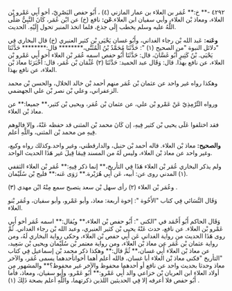 ٤٢٩٢ -** خ:** عُمَر بن العلاء بن عمار المازني (٤) ، أَبُو حفص البَصْرِيّ، أخو أَبِي عَمْرو بْن العلاء، ومعاذ بْن العلاء، وأبي سفيان ابن العلاء.**عَن:** نافع (خ) عن ابْن عُمَر، كَانَ النَّبِيُّ صَلَّى اللَّهُ عليه وسلم يخطب إِلَى جذع، فلما اتخذ المنبر تحول إِلَيْهِ. الحديث.

**وعَنه:** عَبد الله بْن رجاء الغداني، وأَبُو غسان يَحْيَى بْن كثير العنبري (خ) قال البخاري فِي "دلائل النبوة "من الصحيح (١) ": حَدَّثَنَا مُحَمَّدُ بْنُ الْمُثَنَّى،******** قال:******** حَدَّثَنَا يَحْيَى. بْنُ كَثِيرٍ أَبُو غَسَّانَ، قال: حَدَّثَنَا أَبُو حفص اسمه عُمَر بْن العلاء أخو أَبِي عَمْرو بْن العلاء، عن نافع بهذا. قال: وَقَال عبد الحميد: حَدَّثَنَا (٢) عُثْمَان بْن عُمَر، قال: أَخْبَرَنَا معاذ بْن العلاء، عن نافع بهذا.

وهكذا رواه غير واحد عن عثمان بْن عُمَر منهم أحمد بْن خالد الخلال، والحسن بْن محمد الزعفراني، وعلي بْن نصر بْن علي الجهضمي.

ورواه التِّرْمِذِيّ عَنْ عَمْرو بْن علي، عن عثمان بْن عُمَر، ويحيى بْن كثير،** جميعا:** عن معاذ بْن العلاء.

فقد اختلفوا عَلَى يحيى بْن كثير فِيهِ، إن كَانَ محمد بْن المثنى قد حفظه عَنْهُ، وإلا فالوهم فِيهِ من محمد بْن المثنى، واللَّهِ أعلم.

**والصحيح:** معاذ بْن العلاء. قاله أحمد بْن حنبل، والدارقطني، وغير واحد.وكذلك رواه وكيع، وغير واحد عن معاذ بْن العلاء، وليس لَهُ من المسند فِيمَا قِيلَ غير هَذَا الحديث الواحد.

ولم يذكر البخاري عُمَر بْن العلاء هَذَا فِي التأريخ،** إنما ذكر فِيهِ:** عُمَر بْن العلاء الثقفي (١) المدني روى عن: أبيه، عَن أَبِي هُرَيْرة.** رَوَى عَنه:** فليح بْن سُلَيْمان.

وعُمَر بْن العلاء (٢) رأى سهل بْن سعد يتصبح سمع مِنْهُ ابْن مهدي (٣) .

وَقَال النَّسَائي فِي كتاب "الأَخُوة ": إخوة أربعة: معاذ، وأبو عَمْرو، وأبو سفيان، وعُمَر بْنو العلاء.

وَقَال الحاكم أَبُو أَحْمَد في "الكنى ": أَبُو حفص بْن العلاء،** ويُقال:** اسمه عُمَر أخو أَبِي عَمْرو بْن العلاء. عن نافع، حدث عَنْهُ يحيى بْن كثير العنبري، وعبد الله بْن رجاء الغداني. ثُمَّ روى هَذَا الحديث من رواية الغداني عَن أَبِي حفص بْن العلاء، وحكى رواية البخاري لَهُ، ومن رواية عثمان بْن عُمَر عن معاذ بْن العلاء، ومن رواية معتمر بْن سُلَيْمان ويحيى بْن سَعِيد، عن معاذ بْن العلاء أَبِي غسان،** ثُمَّ قال:** وهكذا ذكر محمد بْن إسماعيل فِي كتاب "التأريخ "فكنى معاذ بْن العلاء أبا غسان، فالله أعلم أهما أخوانأحدهما يسمى عُمَر، والآخر معاذ وحدثا بحديث واحد عن نافع أو أحدهما محفوظ والآخر غير محفوظ؟** والمشهور من أولاد العلاء ابن العريان بْن خزاعي والد أَبِي عَمْرو:** أَبُو عَمْرو، وأبو سفيان، ومعاذ، فأما أَبُو حفص فلا أعرفه إلا فِي الحديثين اللذين ذكرتهما، واللَّهِ أعلم بصحة ذَلِكَ (١) .